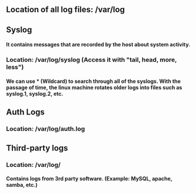 ## Location of all log files: /var/log

## Syslog

#### It contains messages that are recorded by the host about system activity.

### Location: /var/log/syslog (Access it with "tail, head, more, less")

#### We can use * (Wildcard) to search through all of the syslogs. With the passage of time, the linux machine rotates older logs into files such as syslog.1, syslog.2, etc.

## Auth Logs

### Location: /var/log/auth.log

## Third-party logs

### Location: /var/log/

#### Contains logs from 3rd party software. (Example: MySQL, apache, samba, etc.)
